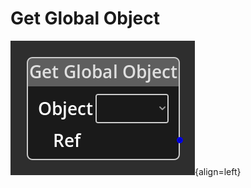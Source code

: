
# Get Global Object

![Get Global Object Node](../../assets/nodes/getglobalobject_node.png){align=left}
